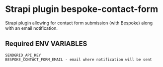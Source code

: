 # Strapi plugin bespoke-contact-form

Strapi plugin allowing for contact form submission (with Bespoke) along with an email notification.

## Required ENV VARIABLES

```
SENDGRID_API_KEY
BESPOKE_CONTACT_FORM_EMAIL - email where notification will be sent
```